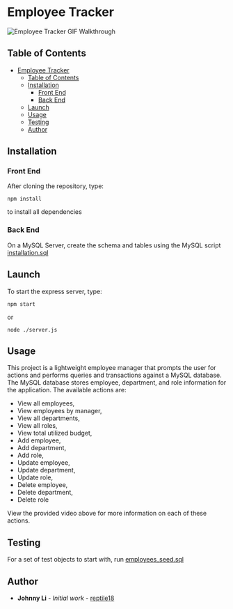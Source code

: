 # Employee Tracker

![Employee Tracker GIF Walkthrough](test.gif)

## Table of Contents
- [Employee Tracker](#employee-tracker)
  - [Table of Contents](#table-of-contents)
  - [Installation](#installation)
    - [Front End](#front-end)
    - [Back End](#back-end)
  - [Launch](#launch)
  - [Usage](#usage)
  - [Testing](#testing)
  - [Author](#author)

## Installation

### Front End
After cloning the repository, type:
```
npm install
```
to install all dependencies

### Back End
On a MySQL Server, create the schema and tables using the MySQL script [installation.sql](./installation.sql)

## Launch

To start the express server, type:
```
npm start
```
or
```
node ./server.js
```

## Usage

This project is a lightweight employee manager that prompts the user for actions and performs queries and transactions against a MySQL database. The MySQL database stores employee, department, and role information for the application. The available actions are:
* View all employees,
* View employees by manager,
* View all departments,
* View all roles,
* View total utilized budget,
* Add employee,
* Add department,
* Add role,
* Update employee,
* Update department,
* Update role,
* Delete employee,
* Delete department,
* Delete role

View the provided video above for more information on each of these actions.

## Testing 
For a set of test objects to start with, run [employees_seed.sql](./employees_seed.sql)

## Author

* **Johnny Li** - *Initial work* - [reptile18](https://github.com/reptile18)
